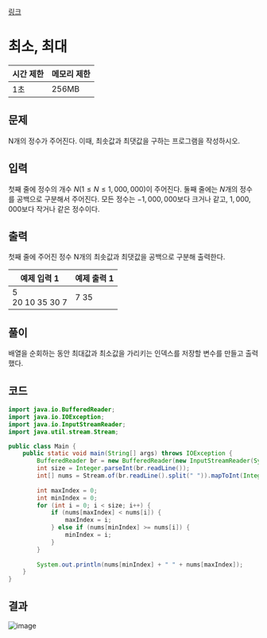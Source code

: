 [링크](https://www.acmicpc.net/problem/10818)
# 최소, 최대
|시간 제한|메모리 제한|
|---|---|
|1초|256MB|

## 문제
N개의 정수가 주어진다. 이때, 최솟값과 최댓값을 구하는 프로그램을 작성하시오.

## 입력
첫째 줄에 정수의 개수 $N (1 ≤ N ≤ 1,000,000)$이 주어진다. 둘째 줄에는 $N$개의 정수를 공백으로 구분해서 주어진다. 모든 정수는 $-1,000,000$보다 크거나 같고, $1,000,000$보다 작거나 같은 정수이다.

## 출력
첫째 줄에 주어진 정수 N개의 최솟값과 최댓값을 공백으로 구분해 출력한다.

|예제 입력 1|예제 출력 1|
|---|---|
|5<br>20 10 35 30 7|7 35|

## 풀이
배열을 순회하는 동안 최대값과 최소값을 가리키는 인덱스를 저장할 변수를 만들고 출력했다.

## 코드
```java
import java.io.BufferedReader;
import java.io.IOException;
import java.io.InputStreamReader;
import java.util.stream.Stream;

public class Main {
    public static void main(String[] args) throws IOException {
        BufferedReader br = new BufferedReader(new InputStreamReader(System.in));
        int size = Integer.parseInt(br.readLine());
        int[] nums = Stream.of(br.readLine().split(" ")).mapToInt(Integer::parseInt).toArray();
        
        int maxIndex = 0;
        int minIndex = 0;
        for (int i = 0; i < size; i++) {
            if (nums[maxIndex] < nums[i]) {
                maxIndex = i;
            } else if (nums[minIndex] >= nums[i]) {
                minIndex = i;
            }
        }
        
        System.out.println(nums[minIndex] + " " + nums[maxIndex]);
    }
}
```

## 결과
![image](https://github.com/Goldbar97/Study/assets/100333239/e65762ba-de42-46d4-ac04-aecf159db95c)
